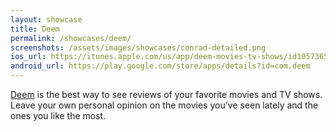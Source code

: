 ```yaml
---
layout: showcase
title: Deem
permalink: /showcases/deem/
screenshots: /assets/images/showcases/conrad-detailed.png
ios_url: https://itunes.apple.com/us/app/deem-movies-tv-shows/id1057365760?mt=8
android_url: https://play.google.com/store/apps/details?id=com.deem
---
```

[Deem](http://deemapp.co/) is the best way to see reviews of your favorite
movies and TV shows. Leave your own personal opinion on the movies you’ve
seen lately and the ones you like the most.
